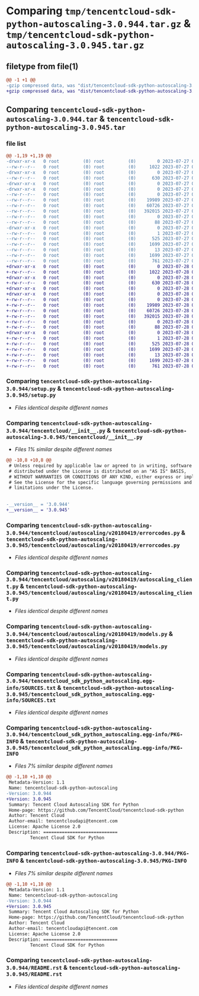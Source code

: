 # Comparing `tmp/tencentcloud-sdk-python-autoscaling-3.0.944.tar.gz` & `tmp/tencentcloud-sdk-python-autoscaling-3.0.945.tar.gz`

## filetype from file(1)

```diff
@@ -1 +1 @@
-gzip compressed data, was "dist/tencentcloud-sdk-python-autoscaling-3.0.944.tar", last modified: Thu Jul 27 02:08:58 2023, max compression
+gzip compressed data, was "dist/tencentcloud-sdk-python-autoscaling-3.0.945.tar", last modified: Fri Jul 28 00:21:26 2023, max compression
```

## Comparing `tencentcloud-sdk-python-autoscaling-3.0.944.tar` & `tencentcloud-sdk-python-autoscaling-3.0.945.tar`

### file list

```diff
@@ -1,19 +1,19 @@
-drwxr-xr-x   0 root         (0) root         (0)        0 2023-07-27 02:08:58.000000 tencentcloud-sdk-python-autoscaling-3.0.944/
--rw-r--r--   0 root         (0) root         (0)     1022 2023-07-27 02:08:58.000000 tencentcloud-sdk-python-autoscaling-3.0.944/setup.py
-drwxr-xr-x   0 root         (0) root         (0)        0 2023-07-27 02:08:58.000000 tencentcloud-sdk-python-autoscaling-3.0.944/tencentcloud/
--rw-r--r--   0 root         (0) root         (0)      630 2023-07-27 02:08:58.000000 tencentcloud-sdk-python-autoscaling-3.0.944/tencentcloud/__init__.py
-drwxr-xr-x   0 root         (0) root         (0)        0 2023-07-27 02:08:58.000000 tencentcloud-sdk-python-autoscaling-3.0.944/tencentcloud/autoscaling/
-drwxr-xr-x   0 root         (0) root         (0)        0 2023-07-27 02:08:58.000000 tencentcloud-sdk-python-autoscaling-3.0.944/tencentcloud/autoscaling/v20180419/
--rw-r--r--   0 root         (0) root         (0)        0 2023-07-27 02:08:58.000000 tencentcloud-sdk-python-autoscaling-3.0.944/tencentcloud/autoscaling/v20180419/__init__.py
--rw-r--r--   0 root         (0) root         (0)    19989 2023-07-27 02:08:58.000000 tencentcloud-sdk-python-autoscaling-3.0.944/tencentcloud/autoscaling/v20180419/errorcodes.py
--rw-r--r--   0 root         (0) root         (0)    60726 2023-07-27 02:08:58.000000 tencentcloud-sdk-python-autoscaling-3.0.944/tencentcloud/autoscaling/v20180419/autoscaling_client.py
--rw-r--r--   0 root         (0) root         (0)   392015 2023-07-27 02:08:58.000000 tencentcloud-sdk-python-autoscaling-3.0.944/tencentcloud/autoscaling/v20180419/models.py
--rw-r--r--   0 root         (0) root         (0)        0 2023-07-27 02:08:58.000000 tencentcloud-sdk-python-autoscaling-3.0.944/tencentcloud/autoscaling/__init__.py
--rw-r--r--   0 root         (0) root         (0)       88 2023-07-27 02:08:58.000000 tencentcloud-sdk-python-autoscaling-3.0.944/setup.cfg
-drwxr-xr-x   0 root         (0) root         (0)        0 2023-07-27 02:08:58.000000 tencentcloud-sdk-python-autoscaling-3.0.944/tencentcloud_sdk_python_autoscaling.egg-info/
--rw-r--r--   0 root         (0) root         (0)        1 2023-07-27 02:08:58.000000 tencentcloud-sdk-python-autoscaling-3.0.944/tencentcloud_sdk_python_autoscaling.egg-info/dependency_links.txt
--rw-r--r--   0 root         (0) root         (0)      525 2023-07-27 02:08:58.000000 tencentcloud-sdk-python-autoscaling-3.0.944/tencentcloud_sdk_python_autoscaling.egg-info/SOURCES.txt
--rw-r--r--   0 root         (0) root         (0)     1699 2023-07-27 02:08:58.000000 tencentcloud-sdk-python-autoscaling-3.0.944/tencentcloud_sdk_python_autoscaling.egg-info/PKG-INFO
--rw-r--r--   0 root         (0) root         (0)       13 2023-07-27 02:08:58.000000 tencentcloud-sdk-python-autoscaling-3.0.944/tencentcloud_sdk_python_autoscaling.egg-info/top_level.txt
--rw-r--r--   0 root         (0) root         (0)     1699 2023-07-27 02:08:58.000000 tencentcloud-sdk-python-autoscaling-3.0.944/PKG-INFO
--rw-r--r--   0 root         (0) root         (0)      761 2023-07-27 02:08:58.000000 tencentcloud-sdk-python-autoscaling-3.0.944/README.rst
+drwxr-xr-x   0 root         (0) root         (0)        0 2023-07-28 00:21:26.000000 tencentcloud-sdk-python-autoscaling-3.0.945/
+-rw-r--r--   0 root         (0) root         (0)     1022 2023-07-28 00:21:26.000000 tencentcloud-sdk-python-autoscaling-3.0.945/setup.py
+drwxr-xr-x   0 root         (0) root         (0)        0 2023-07-28 00:21:26.000000 tencentcloud-sdk-python-autoscaling-3.0.945/tencentcloud/
+-rw-r--r--   0 root         (0) root         (0)      630 2023-07-28 00:21:26.000000 tencentcloud-sdk-python-autoscaling-3.0.945/tencentcloud/__init__.py
+drwxr-xr-x   0 root         (0) root         (0)        0 2023-07-28 00:21:26.000000 tencentcloud-sdk-python-autoscaling-3.0.945/tencentcloud/autoscaling/
+drwxr-xr-x   0 root         (0) root         (0)        0 2023-07-28 00:21:26.000000 tencentcloud-sdk-python-autoscaling-3.0.945/tencentcloud/autoscaling/v20180419/
+-rw-r--r--   0 root         (0) root         (0)        0 2023-07-28 00:21:26.000000 tencentcloud-sdk-python-autoscaling-3.0.945/tencentcloud/autoscaling/v20180419/__init__.py
+-rw-r--r--   0 root         (0) root         (0)    19989 2023-07-28 00:21:26.000000 tencentcloud-sdk-python-autoscaling-3.0.945/tencentcloud/autoscaling/v20180419/errorcodes.py
+-rw-r--r--   0 root         (0) root         (0)    60726 2023-07-28 00:21:26.000000 tencentcloud-sdk-python-autoscaling-3.0.945/tencentcloud/autoscaling/v20180419/autoscaling_client.py
+-rw-r--r--   0 root         (0) root         (0)   392015 2023-07-28 00:21:26.000000 tencentcloud-sdk-python-autoscaling-3.0.945/tencentcloud/autoscaling/v20180419/models.py
+-rw-r--r--   0 root         (0) root         (0)        0 2023-07-28 00:21:26.000000 tencentcloud-sdk-python-autoscaling-3.0.945/tencentcloud/autoscaling/__init__.py
+-rw-r--r--   0 root         (0) root         (0)       88 2023-07-28 00:21:26.000000 tencentcloud-sdk-python-autoscaling-3.0.945/setup.cfg
+drwxr-xr-x   0 root         (0) root         (0)        0 2023-07-28 00:21:26.000000 tencentcloud-sdk-python-autoscaling-3.0.945/tencentcloud_sdk_python_autoscaling.egg-info/
+-rw-r--r--   0 root         (0) root         (0)        1 2023-07-28 00:21:26.000000 tencentcloud-sdk-python-autoscaling-3.0.945/tencentcloud_sdk_python_autoscaling.egg-info/dependency_links.txt
+-rw-r--r--   0 root         (0) root         (0)      525 2023-07-28 00:21:26.000000 tencentcloud-sdk-python-autoscaling-3.0.945/tencentcloud_sdk_python_autoscaling.egg-info/SOURCES.txt
+-rw-r--r--   0 root         (0) root         (0)     1699 2023-07-28 00:21:26.000000 tencentcloud-sdk-python-autoscaling-3.0.945/tencentcloud_sdk_python_autoscaling.egg-info/PKG-INFO
+-rw-r--r--   0 root         (0) root         (0)       13 2023-07-28 00:21:26.000000 tencentcloud-sdk-python-autoscaling-3.0.945/tencentcloud_sdk_python_autoscaling.egg-info/top_level.txt
+-rw-r--r--   0 root         (0) root         (0)     1699 2023-07-28 00:21:26.000000 tencentcloud-sdk-python-autoscaling-3.0.945/PKG-INFO
+-rw-r--r--   0 root         (0) root         (0)      761 2023-07-28 00:21:26.000000 tencentcloud-sdk-python-autoscaling-3.0.945/README.rst
```

### Comparing `tencentcloud-sdk-python-autoscaling-3.0.944/setup.py` & `tencentcloud-sdk-python-autoscaling-3.0.945/setup.py`

 * *Files identical despite different names*

### Comparing `tencentcloud-sdk-python-autoscaling-3.0.944/tencentcloud/__init__.py` & `tencentcloud-sdk-python-autoscaling-3.0.945/tencentcloud/__init__.py`

 * *Files 1% similar despite different names*

```diff
@@ -10,8 +10,8 @@
 # Unless required by applicable law or agreed to in writing, software
 # distributed under the License is distributed on an "AS IS" BASIS,
 # WITHOUT WARRANTIES OR CONDITIONS OF ANY KIND, either express or implied.
 # See the License for the specific language governing permissions and
 # limitations under the License.
 
 
-__version__ = '3.0.944'
+__version__ = '3.0.945'
```

### Comparing `tencentcloud-sdk-python-autoscaling-3.0.944/tencentcloud/autoscaling/v20180419/errorcodes.py` & `tencentcloud-sdk-python-autoscaling-3.0.945/tencentcloud/autoscaling/v20180419/errorcodes.py`

 * *Files identical despite different names*

### Comparing `tencentcloud-sdk-python-autoscaling-3.0.944/tencentcloud/autoscaling/v20180419/autoscaling_client.py` & `tencentcloud-sdk-python-autoscaling-3.0.945/tencentcloud/autoscaling/v20180419/autoscaling_client.py`

 * *Files identical despite different names*

### Comparing `tencentcloud-sdk-python-autoscaling-3.0.944/tencentcloud/autoscaling/v20180419/models.py` & `tencentcloud-sdk-python-autoscaling-3.0.945/tencentcloud/autoscaling/v20180419/models.py`

 * *Files identical despite different names*

### Comparing `tencentcloud-sdk-python-autoscaling-3.0.944/tencentcloud_sdk_python_autoscaling.egg-info/SOURCES.txt` & `tencentcloud-sdk-python-autoscaling-3.0.945/tencentcloud_sdk_python_autoscaling.egg-info/SOURCES.txt`

 * *Files identical despite different names*

### Comparing `tencentcloud-sdk-python-autoscaling-3.0.944/tencentcloud_sdk_python_autoscaling.egg-info/PKG-INFO` & `tencentcloud-sdk-python-autoscaling-3.0.945/tencentcloud_sdk_python_autoscaling.egg-info/PKG-INFO`

 * *Files 7% similar despite different names*

```diff
@@ -1,10 +1,10 @@
 Metadata-Version: 1.1
 Name: tencentcloud-sdk-python-autoscaling
-Version: 3.0.944
+Version: 3.0.945
 Summary: Tencent Cloud Autoscaling SDK for Python
 Home-page: https://github.com/TencentCloud/tencentcloud-sdk-python
 Author: Tencent Cloud
 Author-email: tencentcloudapi@tencent.com
 License: Apache License 2.0
 Description: ============================
         Tencent Cloud SDK for Python
```

### Comparing `tencentcloud-sdk-python-autoscaling-3.0.944/PKG-INFO` & `tencentcloud-sdk-python-autoscaling-3.0.945/PKG-INFO`

 * *Files 7% similar despite different names*

```diff
@@ -1,10 +1,10 @@
 Metadata-Version: 1.1
 Name: tencentcloud-sdk-python-autoscaling
-Version: 3.0.944
+Version: 3.0.945
 Summary: Tencent Cloud Autoscaling SDK for Python
 Home-page: https://github.com/TencentCloud/tencentcloud-sdk-python
 Author: Tencent Cloud
 Author-email: tencentcloudapi@tencent.com
 License: Apache License 2.0
 Description: ============================
         Tencent Cloud SDK for Python
```

### Comparing `tencentcloud-sdk-python-autoscaling-3.0.944/README.rst` & `tencentcloud-sdk-python-autoscaling-3.0.945/README.rst`

 * *Files identical despite different names*


